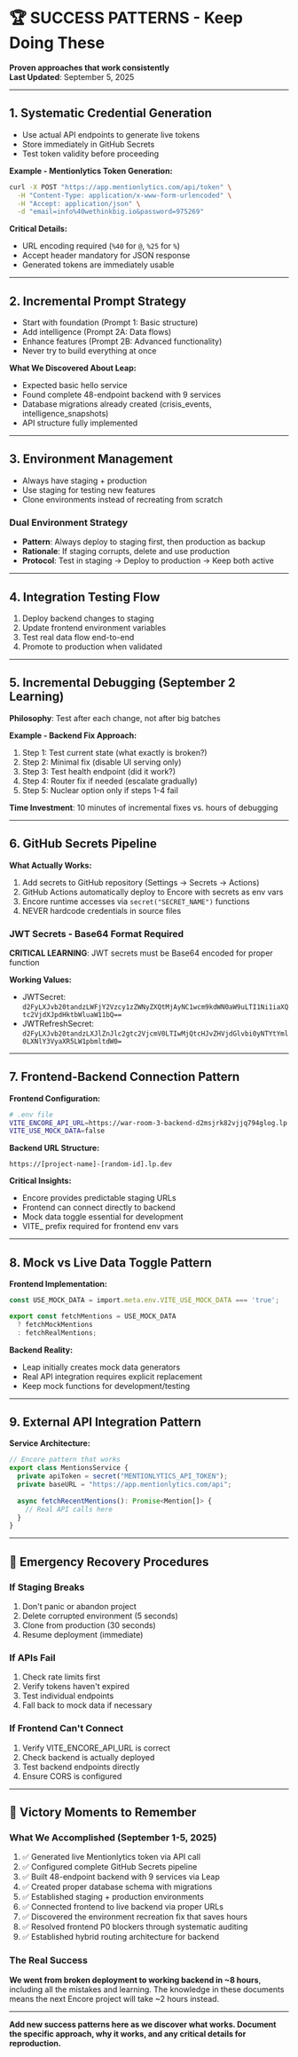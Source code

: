 # 🏆 SUCCESS PATTERNS - Keep Doing These
**Proven approaches that work consistently**  
**Last Updated**: September 5, 2025

---

## 1. Systematic Credential Generation
- Use actual API endpoints to generate live tokens
- Store immediately in GitHub Secrets
- Test token validity before proceeding

**Example - Mentionlytics Token Generation:**
```bash
curl -X POST "https://app.mentionlytics.com/api/token" \
  -H "Content-Type: application/x-www-form-urlencoded" \
  -H "Accept: application/json" \
  -d "email=info%40wethinkbig.io&password=975269"
```

**Critical Details:**
- URL encoding required (`%40` for `@`, `%25` for `%`)
- Accept header mandatory for JSON response
- Generated tokens are immediately usable

---

## 2. Incremental Prompt Strategy
- Start with foundation (Prompt 1: Basic structure)
- Add intelligence (Prompt 2A: Data flows)  
- Enhance features (Prompt 2B: Advanced functionality)
- Never try to build everything at once

**What We Discovered About Leap:**
- Expected basic hello service
- Found complete 48-endpoint backend with 9 services
- Database migrations already created (crisis_events, intelligence_snapshots)
- API structure fully implemented

---

## 3. Environment Management
- Always have staging + production
- Use staging for testing new features
- Clone environments instead of recreating from scratch

### Dual Environment Strategy
- **Pattern**: Always deploy to staging first, then production as backup
- **Rationale**: If staging corrupts, delete and use production
- **Protocol**: Test in staging → Deploy to production → Keep both active

---

## 4. Integration Testing Flow
1. Deploy backend changes to staging
2. Update frontend environment variables
3. Test real data flow end-to-end
4. Promote to production when validated

---

## 5. Incremental Debugging (September 2 Learning)
**Philosophy**: Test after each change, not after big batches

**Example - Backend Fix Approach:**
1. Step 1: Test current state (what exactly is broken?)
2. Step 2: Minimal fix (disable UI serving only)
3. Step 3: Test health endpoint (did it work?)
4. Step 4: Router fix if needed (escalate gradually)
5. Step 5: Nuclear option only if steps 1-4 fail

**Time Investment**: 10 minutes of incremental fixes vs. hours of debugging

---

## 6. GitHub Secrets Pipeline
**What Actually Works:**
1. Add secrets to GitHub repository (Settings → Secrets → Actions)
2. GitHub Actions automatically deploy to Encore with secrets as env vars
3. Encore runtime accesses via `secret("SECRET_NAME")` functions
4. NEVER hardcode credentials in source files

### JWT Secrets - Base64 Format Required
**CRITICAL LEARNING**: JWT secrets must be Base64 encoded for proper function

**Working Values:**
- JWTSecret: `d2FyLXJvb20tandzLWFjY2Vzcy1zZWNyZXQtMjAyNC1wcm9kdWN0aW9uLTI1Ni1iaXQtc2VjdXJpdHktbWluaW11bQ==`
- JWTRefreshSecret: `d2FyLXJvb20tandzLXJlZnJlc2gtc2VjcmV0LTIwMjQtcHJvZHVjdGlvbi0yNTYtYml0LXNlY3VyaXR5LW1pbmltdW0=`

---

## 7. Frontend-Backend Connection Pattern
**Frontend Configuration:**
```bash
# .env file
VITE_ENCORE_API_URL=https://war-room-3-backend-d2msjrk82vjjq794glog.lp.dev
VITE_USE_MOCK_DATA=false
```

**Backend URL Structure:**
```
https://[project-name]-[random-id].lp.dev
```

**Critical Insights:**
- Encore provides predictable staging URLs
- Frontend can connect directly to backend
- Mock data toggle essential for development
- VITE_ prefix required for frontend env vars

---

## 8. Mock vs Live Data Toggle Pattern
**Frontend Implementation:**
```typescript
const USE_MOCK_DATA = import.meta.env.VITE_USE_MOCK_DATA === 'true';

export const fetchMentions = USE_MOCK_DATA 
  ? fetchMockMentions 
  : fetchRealMentions;
```

**Backend Reality:**
- Leap initially creates mock data generators
- Real API integration requires explicit replacement
- Keep mock functions for development/testing

---

## 9. External API Integration Pattern
**Service Architecture:**
```typescript
// Encore pattern that works
export class MentionsService {
  private apiToken = secret("MENTIONLYTICS_API_TOKEN");
  private baseURL = "https://app.mentionlytics.com/api";
  
  async fetchRecentMentions(): Promise<Mention[]> {
    // Real API calls here
  }
}
```

---

## 🎯 Emergency Recovery Procedures

### If Staging Breaks
1. Don't panic or abandon project
2. Delete corrupted environment (5 seconds)
3. Clone from production (30 seconds)
4. Resume deployment (immediate)

### If APIs Fail
1. Check rate limits first
2. Verify tokens haven't expired
3. Test individual endpoints
4. Fall back to mock data if necessary

### If Frontend Can't Connect
1. Verify VITE_ENCORE_API_URL is correct
2. Check backend is actually deployed
3. Test backend endpoints directly
4. Ensure CORS is configured

---

## 🎉 Victory Moments to Remember

### What We Accomplished (September 1-5, 2025)
1. ✅ Generated live Mentionlytics token via API call
2. ✅ Configured complete GitHub Secrets pipeline
3. ✅ Built 48-endpoint backend with 9 services via Leap
4. ✅ Created proper database schema with migrations
5. ✅ Established staging + production environments
6. ✅ Connected frontend to live backend via proper URLs
7. ✅ Discovered the environment recreation fix that saves hours
8. ✅ Resolved frontend P0 blockers through systematic auditing
9. ✅ Established hybrid routing architecture for backend

### The Real Success
**We went from broken deployment to working backend in ~8 hours**, including all the mistakes and learning. The knowledge in these documents means the next Encore project will take ~2 hours instead.

---

**Add new success patterns here as we discover what works. Document the specific approach, why it works, and any critical details for reproduction.**